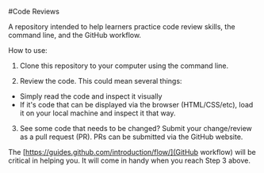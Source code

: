 #Code Reviews

A repository intended to help learners practice code review skills, the command line, and the GitHub workflow.

How to use:

1. Clone this repository to your computer using the command line.

2. Review the code. This could mean several things:

* Simply read the code and inspect it visually
* If it's code that can be displayed via the browser (HTML/CSS/etc), load it on your local machine and inspect it that way.

3. See some code that needs to be changed? Submit your change/review as a pull request (PR). PRs can be submitted via the GitHub website.

The [https://guides.github.com/introduction/flow/](GitHub workflow) will be critical in helping you. It will come in handy when you reach Step 3 above.